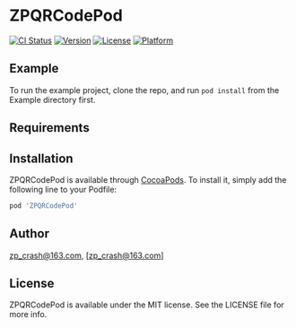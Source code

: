 # ZPQRCodePod

[![CI Status](https://img.shields.io/travis/zp_crash@163.com/ZPQRCodePod.svg?style=flat)](https://travis-ci.org/zp_crash@163.com/ZPQRCodePod)
[![Version](https://img.shields.io/cocoapods/v/ZPQRCodePod.svg?style=flat)](https://cocoapods.org/pods/ZPQRCodePod)
[![License](https://img.shields.io/cocoapods/l/ZPQRCodePod.svg?style=flat)](https://cocoapods.org/pods/ZPQRCodePod)
[![Platform](https://img.shields.io/cocoapods/p/ZPQRCodePod.svg?style=flat)](https://cocoapods.org/pods/ZPQRCodePod)

## Example

To run the example project, clone the repo, and run `pod install` from the Example directory first.

## Requirements

## Installation

ZPQRCodePod is available through [CocoaPods](https://cocoapods.org). To install
it, simply add the following line to your Podfile:

```ruby
pod 'ZPQRCodePod'
```

## Author

zp_crash@163.com, [zp_crash@163.com]

## License

ZPQRCodePod is available under the MIT license. See the LICENSE file for more info.
